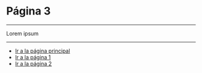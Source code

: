# Página 3
***

Lorem ipsum

***

* [Ir a la página principal](../README.md "Página Inicio")
* [Ir a la página 1](./page-1.md "Página 1")
* [Ir a la página 2](./page-2.md "Página 2")


